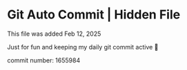 # Git Auto Commit | Hidden File

This file was added Feb 12, 2025

Just for fun and keeping my daily git commit active 🤪

commit number: 1655984
